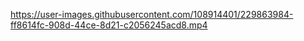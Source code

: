 


https://user-images.githubusercontent.com/108914401/229863984-ff8614fc-908d-44ce-8d21-c2056245acd8.mp4

